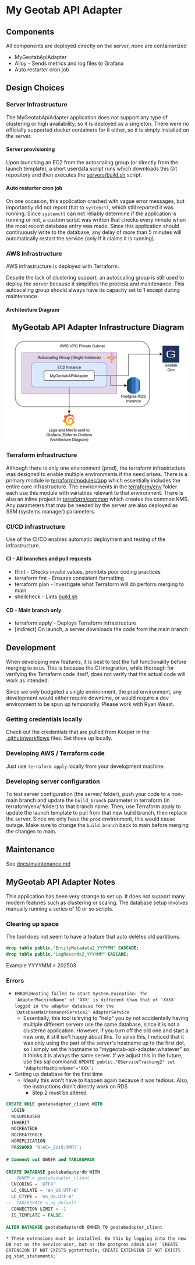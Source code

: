 # My Geotab API Adapter

## Components

All components are deployed directly on the server, none are containerized

* MyGeotabApiAdapter
* Alloy - Sends metrics and log files to Grafana
* Auto restarter cron job

## Design Choices

### Server Infrastructure

The MyGeotabApiAdapter application does not support any type of clustering or high availability, so it is deployed as a singleton. There were no officially supported docker containers for it either, so it is simply installed on the server.

#### Server provisioning

Upon launching an EC2 from the autoscaling group (or directly from the launch template), a short userdata script runs which downloads this Git repository and then executes the [servers/build.sh](server/build.sh) script.

#### Auto restarter cron job

On one occasion, this application crashed with vague error messages, but importantly did not report that to `systemctl`, which still reported it was running. Since `systemctl` can not reliably determine if the application is running or not, a custom script was written that checks every minute when the most recent database entry was made. Since this application should continuously write to the database, any delay of more than 5 minutes will automatically restart the service (only if it claims it is running).

### AWS Infrastructure

AWS infrastructure is deployed with Terraform.

Despite the lack of clustering support, an autoscaling group is still used to deploy the server because it simplifies the process and maintenance. This autoscaling group should always have its capacity set to 1 except during maintenance.

#### Architecture Diagram

![architecture diagram](docs/arch_diagram.svg)

### Terraform infrastructure

Although there is only one environment (prod), the terraform infrastructure was designed to enable multiple environments if the need arises. There is a primary module in [terraform/modules/app](terraform/modules/app) which essentially includes the entire core infrastructure. The environments in the [terraform/env](terraform/env) folder each use this module with variables relevant to that environment. There is also an inline project in [terraform/common](terraform/common) which creates the common KMS. Any parameters that may be needed by the server are also deployed as SSM (systems manager) parameters.

### CI/CD infrastructure

Use of the CI/CD enables automatic deployment and testing of the infrastructure.

#### CI - All branches and pull requests

* tflint - Checks invalid values, prohibits poor coding practices
* terraform fmt - Ensures consistent formatting
* terraform plan - Investigate what Terraform will do perform merging to main
* shellcheck - Lints [build.sh](server/build.sh)

#### CD - Main branch only

* terraform apply - Deploys Terraform infrastructure
* [indirect] On launch, a server downloads the code from the main branch

## Development

When developing new features, it is best to test the full functionality before merging to `main`. This is because the CI integration, while thorough for verifying the Terraform code itself, does not verify that the actual code will work as intended.

Since we only budgeted a single environment, the prod environment, any development would either require downtime, or would require a dev environment to be spun up temporarily. Please work with Ryan Weast.

### Getting credentials locally

Check out the credentials that are pulled from Keeper in the [.github/workflows](.github/workflows) files. Set those up locally.

### Developing AWS / Terraform code

Just use `terraform apply` locally from your development machine.

### Developing server configuration

To test server configuration (the server/ folder), push your code to a non-main branch and update the `build_branch` parameter in terraform (in terraform/env/ folder) to that branch name. Then, use Terraform apply to update the launch template to pull from that new build branch, then replace the server. Since we only have the `prod` environment, this would cause outage. Make sure to change the `build_branch` back to main before merging the changes to main.

## Maintenance

See [docs/maintenance.md](docs/maintenance.md)

## MyGeotab API Adapter Notes

This application has been very strange to set up. It does not support many modern features such as clustering or scaling. The database setup involves manually running a series of 10 or so scripts.

### Clearing up space

The tool does not seem to have a feature that auto deletes old partitions.

```sql
drop table public."EntityMetadata2_YYYYMM" CASCADE;
drop table public."LogRecords2_YYYYMM" CASCADE;
```

Example YYYYMM = 202503

### Errors

* `ERROR|Hosting failed to start System.Exception: The 'AdapterMachineName' of 'XXX' is different than that of 'XXXX' logged in the adapter database for the 'DatabaseMaintenanceService2' AdapterService`
  * Essentially, this tool is trying to "help" you by not accidentally having multiple different servers use the same database, since it is not a clustered application. However, if you turn off the old one and start a new one, it still isn't happy about this. To solve  this, I noticed that it was only using the part of the server's hostname up to the first dot, so I simply set the hostname to "mygeotab-api-adapter.whatever" so it thinks it is always the same server. If we adjust this in the future, use this sql command: `UPDATE public."OServiceTracking2" set "AdapterMachineName"='XXX';`
* Setting up database for the first time
  * Ideally this won't have to happen again because it was tedious. Also, the instructions didn't directly work on RDS
    * Step 2 must be altered

```sql
CREATE ROLE geotabadapter_client WITH
  LOGIN
  NOSUPERUSER
  INHERIT
  NOCREATEDB
  NOCREATEROLE
  NOREPLICATION
  PASSWORD 'Q!AC=_2zi9;9MR?';

# Comment out OWNER and TABLESPACE

CREATE DATABASE geotabadapterdb WITH
--  OWNER = geotabadapter_client
  ENCODING = 'UTF8'
  LC_COLLATE = 'en_US.UTF-8'
  LC_CTYPE = 'en_US.UTF-8'
--  TABLESPACE = pg_default
  CONNECTION LIMIT = -1
  IS_TEMPLATE = FALSE;

ALTER DATABASE geotabadapterdb OWNER TO geotabadapter_client

```

    * These extensions must be installed. Do this by logging into the new DB not as the service user, but as the postgres admin user `CREATE EXTENSION IF NOT EXISTS pgstattuple; CREATE EXTENSION IF NOT EXISTS pg_stat_statements;`
